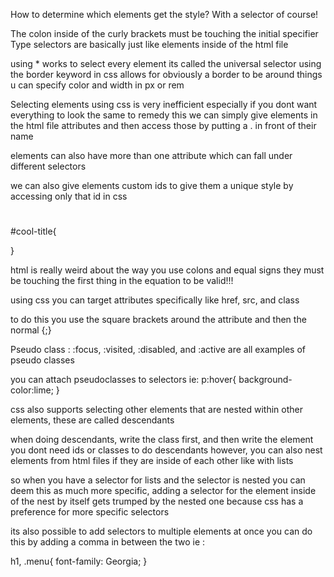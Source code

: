 How to determine which elements get the style?
With a selector of course! 

The colon inside of the curly brackets must be touching the initial specifier 
Type selectors are basically just like elements inside of the html file 

using * works to select every element
its called the universal selector
using the border keyword in css allows for obviously a border to be around things u can specify color and width in px or rem

Selecting elements using css is very inefficient especially if you dont want everything to look the same
to remedy this we can simply give elements in the html file attributes and then access those by putting a  .  in front of their name 

elements can also have more than one attribute which can fall under different selectors

we can also give elements custom ids to give them a unique style by accessing only that id in css

<h1 id = 'cool-title'></h1>

#cool-title{

}

html is really weird about the way you use colons and equal signs 
they must be touching the first thing in the equation to be valid!!!

using css you can target attributes specifically like href, src, and class 

to do this you use the square brackets around the attribute and then the normal {;}


Pseudo class :
:focus, :visited, :disabled, and :active are all examples of pseudo classes 

you can attach pseudoclasses to selectors 
ie: p:hover{
background-color:lime; 
}

css also supports selecting other elements that are nested within other elements, these are called descendants 

when doing descendants, write the class first, and then write the element 
you dont need ids or classes to do descendants however, you can also nest elements from html files if they are inside of each other like with lists 

so when you have a selector for lists and the selector is nested you can deem this as much more specific, adding a selector for the element inside of the nest by itself gets trumped by the nested one because css has a preference for more specific selectors 

its also possible to add selectors to multiple elements at once 
you can do this by adding a comma in between the two ie :

h1, 
.menu{
font-family: Georgia;
}